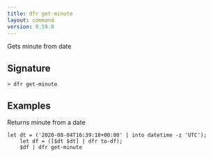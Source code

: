 ```yaml
---
title: dfr get-minute
layout: command
version: 0.59.0
---
```


Gets minute from date

## Signature

```> dfr get-minute ```

## Examples

Returns minute from a date
```shell
let dt = ('2020-08-04T16:39:18+00:00' | into datetime -z 'UTC');
    let df = ([$dt $dt] | dfr to-df);
    $df | dfr get-minute
```

